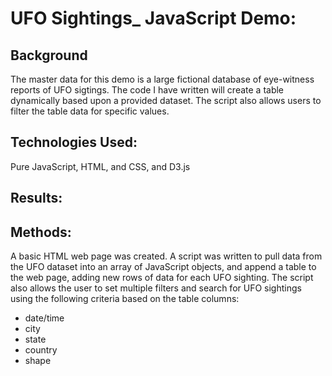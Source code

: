 # UFO Sightings_ JavaScript Demo:

## Background

The master data for this demo is a large fictional database of eye-witness reports of UFO sigtings.
The code I have written will create a table dynamically based upon a provided dataset. The script also allows users to filter the table data for specific values. 

## Technologies Used:
Pure JavaScript, HTML, and CSS, and D3.js

## Results:


## Methods:
A basic HTML web page was created. 
A script was written to pull data from the UFO dataset into an array of JavaScript objects, and append a table to the web page, adding new rows of data for each UFO sighting.
The script also allows the user to set multiple filters and search for UFO sightings using the following criteria based on the table columns:

  * date/time
  * city
  * state
  * country
  * shape
